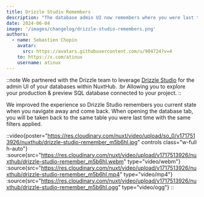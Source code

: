 ```yaml
---
title: Drizzle Studio Remembers
description: "The database admin UI now remembers where you were last time, speeding up your workflow."
date: 2024-06-04
image: '/images/changelog/drizzle-studio-remembers.png'
authors:
  - name: Sebastien Chopin
    avatar: 
      src: https://avatars.githubusercontent.com/u/904724?v=4
    to: https://x.com/atinux
    username: atinux
---
```


::note
We partnered with the Drizzle team to leverage [Drizzle Studio](https://orm.drizzle.team/drizzle-studio/overview) for the admin UI of your databases within NuxtHub. :br Allowing you to explore your production & preview SQL database connected to your project.
::

We improved the experience so Drizzle Studio remembers you current state when you navigate away and come back. When opening the database tab, you will be taken back to the same table you were last time with the same filters applied.

::video{poster="https://res.cloudinary.com/nuxt/video/upload/so_0/v1717513926/nuxthub/drizzle-studio-remember_m5b6hl.jpg" controls class="w-full h-auto"}
  :source{src="https://res.cloudinary.com/nuxt/video/upload/v1717513926/nuxthub/drizzle-studio-remember_m5b6hl.webm" type="video/webm"}
  :source{src="https://res.cloudinary.com/nuxt/video/upload/v1717513926/nuxthub/drizzle-studio-remember_m5b6hl.mp4" type="video/mp4"}
  :source{src="https://res.cloudinary.com/nuxt/video/upload/v1717513926/nuxthub/drizzle-studio-remember_m5b6hl.ogg" type="video/ogg"}
::

